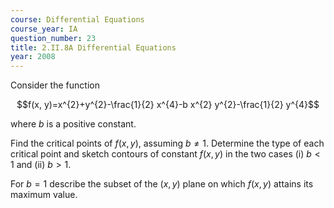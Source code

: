 ```yaml
---
course: Differential Equations
course_year: IA
question_number: 23
title: 2.II.8A Differential Equations
year: 2008
---
```



Consider the function

$$f(x, y)=x^{2}+y^{2}-\frac{1}{2} x^{4}-b x^{2} y^{2}-\frac{1}{2} y^{4}$$

where $b$ is a positive constant.

Find the critical points of $f(x, y)$, assuming $b \neq 1$. Determine the type of each critical point and sketch contours of constant $f(x, y)$ in the two cases (i) $b<1$ and (ii) $b>1$.

For $b=1$ describe the subset of the $(x, y)$ plane on which $f(x, y)$ attains its maximum value.